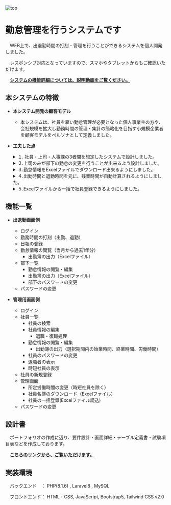 ![top](https://github.com/yokoyamaryu1218/AttendanceManagement/assets/97070988/54a8060f-df34-4621-9eee-277c64bd11ed)

# 勤怠管理を行うシステムです

　WEB上で、出退勤時間の打刻・管理を行うことができるシステムを個人開発しました。

　レスポンシブ対応となっていますので、スマホやタブレットからもご確認いただけます。
 
　**[システムの機能詳細については、説明動画をご覧ください。](https://www.youtube.com/watch?v=8N_AuccRLbU)**

## 本システムの特徴
- **本システム開発の顧客モデル**
 
    - 本システムは、社員を雇い勤怠管理が必要となった個人事業主の方や、会社規模を拡大し勤務時間の管理・集計の簡略化を目指す小規模企業者を顧客モデルをペルソナとして定義しました。
 
 - **工夫した点**
    <details><summary>１. 社員・上司・人事課の3者間を想定したシステムで設計しました。</summary>
    　開発にあたり、社員とその上司、統括部門や人事課の社員といった3者間を想定したシステムを設計しました。</br>
    　<a href="https://drive.google.com/file/d/143bPEoMrf6qgVqQ6PF_Fgwe8OdsNH4W7">要件設計書には、画像付きのイメージ図を記載しています。クリックして移動できます。</a>
    </details>
    
    <details><summary>２.上司のみが部下の勤怠の変更を行うことが出来るよう設計しました。</summary>
    　勤務時間の管理を行うために、社員がログインした場合でも、自分自身の勤怠の修正はできないようにし、上司のみが勤怠の変更を行うようにしました。</br>
    　・この機能を実装するために、社員の登録情報を管理するデータベースのテーブルとは別に、上司と部下の情報を管理するためのテーブルを設けることで実現しました。
    </details>
    
    <details><summary>３.勤怠情報をExcelファイルでダウンロード出来るようにしました。</summary>
    　勤怠情報の画面で、選択した期間の始業時間、終業時間、所定労働時間、時間外をExcelファイルにダウンロードできるようにプログラミングを行いました。これにより、出勤簿として提出・管理が可能となります。</br>
    　・一度に出力できる期間は、最大30日としています。</br>
    　・選択期間内で勤怠情報がない場合は、日付と曜日のみを出力して、連続した日付で勤怠情報を確認ができるようにしました。</br>
    　<a href="https://drive.google.com/file/d/1TweFr9RwKIJXtoqDT5OTpJxTj7C31eWs/view?usp=sharing">・出勤簿のサンプルはこちらからご覧いただけます。(クリックで移動できます。）</a>
    </details>
    
    <details><summary>４.出勤時間と退勤時間を元に、残業時間が自動計算されるようにしました。</summary>
    　勤怠時間の計算を行うため、会社全体の所定労働時間を9時～18時と設定しました。そして、18時以降の場合は、超過した時間を残業時間としてカウントするようプログラミングを行いました。</br>
    　・会社全体の所定労働時間の変更された場合、一人ひとりの登録情報の変更する必要がないように、管理画面で一括変更できるようにしています。</br>
    　・時短勤務の社員がいる場合に備えて、9時～18時に当てはまらない社員には、データベースのテーブルに時短フラグを付与し、一括変更の対象外としました。</br>
    </details>
    
    <details><summary>５.Excelファイルから一括で社員登録できるようにしました。</summary>
    　Excelファイルを読み込み、複数の社員情報を一括で登録できるようにしました。</br>
    　・登録する行・列を指定して、バリデーションチェックを行ってから、社員情報が登録されるようにしています。</br>
    　・データベースから社員名を検索し、既に登録されている場合は登録を中止します。</br>
    　・・Excelファイルに同一名前が登録されている場合は1人分のみ登録されます。</br>
    </details>

## 機能一覧
- **出退勤画面側**
    - ログイン
    - 勤務時間の打刻（出勤、退勤）
    - 日報の登録
    - 勤怠情報の閲覧（当月から過去1年分）
         - 出勤簿の出力（Excelファイル）
    - 部下一覧
        - 勤怠情報の閲覧・編集
        - 出勤簿の出力（Excelファイル）
        - 部下のパスワードの変更
    - パスワードの変更


- **管理用画面側**
    - ログイン
    - 社員一覧
        - 社員の検索
        - 社員情報の編集
            - 退職・復職処理
        - 勤怠情報の閲覧・編集
            - 出勤簿の出力（選択期間内の始業時間、終業時間、労働時間）
        - 社員のパスワードの変更
        - 退職者の表示
        - 時短社員の表示
    - 社員の新規登録
    - 管理画面
        - 所定労働時間の変更（時短社員を除く）
        - 社員名簿のダウンロード（Excelファイル）
        - 社員の一括登録(Excelファイル読込)
    - パスワードの変更
 
## 設計書

　ポートフォリオの作成に辺り、要件設計・画面詳細・テーブル定義書・試験項目表などを作成しております。
 
 　**[こちらのリンクから、ご覧いただけます。](doc)**

## 実装環境

　バックエンド　： PHP(8.1.6) , Laravel8  , MySQL

　フロントエンド： HTML・CSS, JavaScript, Bootstrap5, Tailwind CSS v2.0
 
